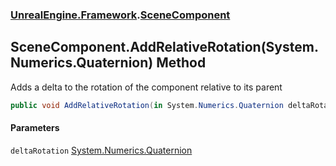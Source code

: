 ### [UnrealEngine.Framework](./UnrealEngine-Framework.md 'UnrealEngine.Framework').[SceneComponent](./SceneComponent.md 'UnrealEngine.Framework.SceneComponent')
## SceneComponent.AddRelativeRotation(System.Numerics.Quaternion) Method
Adds a delta to the rotation of the component relative to its parent  
```csharp
public void AddRelativeRotation(in System.Numerics.Quaternion deltaRotation);
```
#### Parameters
<a name='UnrealEngine-Framework-SceneComponent-AddRelativeRotation(System-Numerics-Quaternion)-deltaRotation'></a>
`deltaRotation` [System.Numerics.Quaternion](https://docs.microsoft.com/en-us/dotnet/api/System.Numerics.Quaternion 'System.Numerics.Quaternion')  
  
